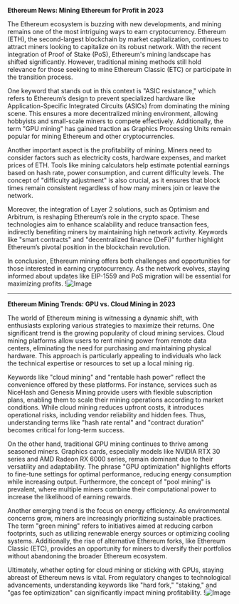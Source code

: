**Ethereum News: Mining Ethereum for Profit in 2023**

The Ethereum ecosystem is buzzing with new developments, and mining remains one of the most intriguing ways to earn cryptocurrency. Ethereum (ETH), the second-largest blockchain by market capitalization, continues to attract miners looking to capitalize on its robust network. With the recent integration of Proof of Stake (PoS), Ethereum's mining landscape has shifted significantly. However, traditional mining methods still hold relevance for those seeking to mine Ethereum Classic (ETC) or participate in the transition process.

One keyword that stands out in this context is "ASIC resistance," which refers to Ethereum’s design to prevent specialized hardware like Application-Specific Integrated Circuits (ASICs) from dominating the mining scene. This ensures a more decentralized mining environment, allowing hobbyists and small-scale miners to compete effectively. Additionally, the term "GPU mining" has gained traction as Graphics Processing Units remain popular for mining Ethereum and other cryptocurrencies.

Another important aspect is the profitability of mining. Miners need to consider factors such as electricity costs, hardware expenses, and market prices of ETH. Tools like mining calculators help estimate potential earnings based on hash rate, power consumption, and current difficulty levels. The concept of "difficulty adjustment" is also crucial, as it ensures that block times remain consistent regardless of how many miners join or leave the network.

Moreover, the integration of Layer 2 solutions, such as Optimism and Arbitrum, is reshaping Ethereum’s role in the crypto space. These technologies aim to enhance scalability and reduce transaction fees, indirectly benefiting miners by maintaining high network activity. Keywords like "smart contracts" and "decentralized finance (DeFi)" further highlight Ethereum’s pivotal position in the blockchain revolution.

In conclusion, Ethereum mining offers both challenges and opportunities for those interested in earning cryptocurrency. As the network evolves, staying informed about updates like EIP-1559 and PoS migration will be essential for maximizing profits. !![Image](https://github.com/user-attachments/assets/057c907c-805e-4310-a052-f5031067f3de)

---

**Ethereum Mining Trends: GPU vs. Cloud Mining in 2023**

The world of Ethereum mining is witnessing a dynamic shift, with enthusiasts exploring various strategies to maximize their returns. One significant trend is the growing popularity of cloud mining services. Cloud mining platforms allow users to rent mining power from remote data centers, eliminating the need for purchasing and maintaining physical hardware. This approach is particularly appealing to individuals who lack the technical expertise or resources to set up a local mining rig.

Keywords like "cloud mining" and "rentable hash power" reflect the convenience offered by these platforms. For instance, services such as NiceHash and Genesis Mining provide users with flexible subscription plans, enabling them to scale their mining operations according to market conditions. While cloud mining reduces upfront costs, it introduces operational risks, including vendor reliability and hidden fees. Thus, understanding terms like "hash rate rental" and "contract duration" becomes critical for long-term success.

On the other hand, traditional GPU mining continues to thrive among seasoned miners. Graphics cards, especially models like NVIDIA RTX 30 series and AMD Radeon RX 6000 series, remain dominant due to their versatility and adaptability. The phrase "GPU optimization" highlights efforts to fine-tune settings for optimal performance, reducing energy consumption while increasing output. Furthermore, the concept of "pool mining" is prevalent, where multiple miners combine their computational power to increase the likelihood of earning rewards.

Another emerging trend is the focus on energy efficiency. As environmental concerns grow, miners are increasingly prioritizing sustainable practices. The term "green mining" refers to initiatives aimed at reducing carbon footprints, such as utilizing renewable energy sources or optimizing cooling systems. Additionally, the rise of alternative Ethereum forks, like Ethereum Classic (ETC), provides an opportunity for miners to diversify their portfolios without abandoning the broader Ethereum ecosystem.

Ultimately, whether opting for cloud mining or sticking with GPUs, staying abreast of Ethereum news is vital. From regulatory changes to technological advancements, understanding keywords like "hard fork," "staking," and "gas fee optimization" can significantly impact mining profitability. !![Image](https://github.com/user-attachments/assets/057c907c-805e-4310-a052-f5031067f3de)